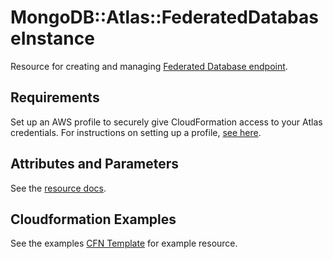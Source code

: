 # MongoDB::Atlas::FederatedDatabaseInstance

Resource for creating and managing [Federated Database endpoint](https://www.mongodb.com/docs/api/doc/atlas-admin-api-v2/group/endpoint-data-federation).

## Requirements

Set up an AWS profile to securely give CloudFormation access to your Atlas credentials.
For instructions on setting up a profile, [see here](/README.md#mongodb-atlas-api-keys-credential-management).

## Attributes and Parameters

See the [resource docs](docs/README.md).

## Cloudformation Examples

See the examples [CFN Template](/examples/federated-database-instance/federatedDatabaseInstance.json) for example resource.
